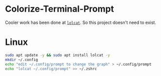 # Colorize-Terminal-Prompt

Cooler work has been done at [`lolcat`](https://github.com/busyloop/lolcat). So this project doesn't need to exist.


# Linux
```sh
sudo apt update -y && sudo apt install lolcat -y
mkdir ~/.config 
echo "edit ~/.config/prompt to change the graph" > ~/.config/prompt
echo "lolcat ~/.config/prompt" >> ~/.zshrc
```

